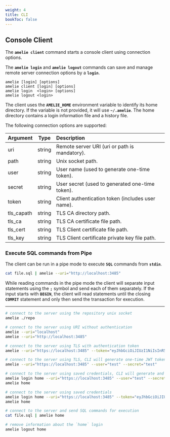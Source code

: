 ```yaml
---
weight: 4
title: CLI
bookToc: false
---
```


## Console Client

The **`amelie client`** command starts a console client using connection options.

The **`amelie login`** and **`amelie logout`** commands can save and manage remote server connection options by a **`login`**.

```text
amelie [login] [options]
amelie client [login] [options]
amelie login  <login> [options]
amelie logout <login>
```

The client uses the **`AMELIE_HOME`** environment variable to identify its home directory. If the variable is not
provided, it will use **`~/.amelie`**. The home directory contains a login information file and a history file.

The following connection options are supported:

| Argument             | Type | Description |
| :----------------    |  :----:  | :----      |
|  uri             | string | Remote server URI (uri or path is mandatory).|
|  path            | string | Unix socket path. |
|  user            | string | User name (used to generate one-time token). |
|  secret          | string | User secret (used to generated one-time token). |
|  token           | string | Client authentication token (includes user name).
|  tls_capath      | string | TLS CA directory path. |
|  tls_ca          | string | TLS CA certificate file path. |
|  tls_cert        | string | TLS Client certificate file path. |
|  tls_key         | string | TLS Client certificate private key file path. |

### Execute SQL commands from Pipe

The client can be run in a pipe mode to execute **`SQL`** commands from **`stdin`**.

```sh
cat file.sql | amelie --uri="http://localhost:3485"
```

While reading commands in the pipe mode the client will separate input statements using the **`;`** symbol and send each of
them separately. If the input starts with **`BEGIN`**, the client will read statements until the closing **`COMMIT`**
statement and only then send the transaction for execution.

---

```sh
# connect to the server using the repository unix socket
amelie ./repo

# connect to the server using URI without authentication
amelie --uri="localhost"
amelie --uri="http://localhost:3485"

# connect to the server using TLS with authentication token
amelie --uri="https://localhost:3485" --token="eyJhbGciOiJIUzI1NiIsInR5cCI6IkpXVCJ9.eyJzdWIiOiAidGVzdCIsICJpYXQiOiAxNzI3OTYyMzU3LCAiZXhwIjogMTczNTkxMTE1N30.79g-77QHd82f7cSbeZSXaz4lP_7F3J4bm7EuZOUCmmM"

# connect to the server using TLS, CLI will generate one-time JWT token each time automatically
amelie --uri="https://localhost:3485" --user="test" --secret="test"

# connect to the server using saved credentials, CLI will generate and save JWT token
amelie login home --uri="https://localhost:3485" --user="test" --secret="test"
amelie home

# connect to the server using saved credentials
amelie login home --uri="https://localhost:3485" --token="eyJhbGciOiJIUzI1NiIsInR5cCI6IkpXVCJ9.eyJzdWIiOiAidGVzdCIsICJpYXQiOiAxNzI3OTYyMzU3LCAiZXhwIjogMTczNTkxMTE1N30.79g-77QHd82f7cSbeZSXaz4lP_7F3J4bm7EuZOUCmmM"
amelie home

# connect to the server and send SQL commands for execution
cat file.sql | amelie home

# remove information about the `home` login
amelie logout home
```
